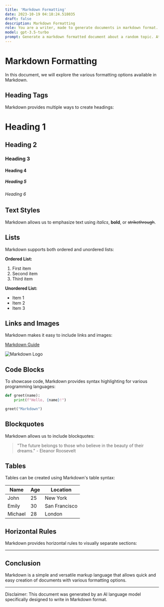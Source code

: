 ```yaml
---
title: 'Markdown Formatting'
date: 2023-10-19 04:18:24.518035
draft: false
description: Markdown Formatting
role: You are a writer, made to generate documents in markdown format. It is very important that all of the documents you generate are in valid markdown format.
model: gpt-3.5-turbo
prompt: Generate a markdown formatted document about a random topic. At the bottom, include a disclaimer explaining that the document was generated by you. The first line of the document should be the title. Make sure that the entire document is in proper markdown format, using a mix of various tags to make the document visually appealing.
---
```


# Markdown Formatting

In this document, we will explore the various formatting options available in Markdown.

## Heading Tags

Markdown provides multiple ways to create headings:

# Heading 1
## Heading 2
### Heading 3
#### Heading 4
##### Heading 5
###### Heading 6

## Text Styles

Markdown allows us to emphasize text using *italics*, **bold**, or ~~strikethrough~~.

## Lists

Markdown supports both ordered and unordered lists:

**Ordered List:**
1. First item
2. Second item
3. Third item

**Unordered List:**
- Item 1
- Item 2
- Item 3

## Links and Images

Markdown makes it easy to include links and images:

[Markdown Guide](https://www.markdownguide.org)

![Markdown Logo](https://markdown-here.com/img/icon256.png)

## Code Blocks

To showcase code, Markdown provides syntax highlighting for various programming languages:

```python
def greet(name):
    print(f"Hello, {name}!")

greet("Markdown")
```

## Blockquotes

Markdown allows us to include blockquotes:

> "The future belongs to those who believe in the beauty of their dreams." - Eleanor Roosevelt

## Tables

Tables can be created using Markdown's table syntax:

| Name    | Age | Location    |
|---------|-----|-------------|
| John    | 25  | New York    |
| Emily   | 30  | San Francisco |
| Michael | 28  | London      |

## Horizontal Rules

Markdown provides horizontal rules to visually separate sections:

---

## Conclusion

Markdown is a simple and versatile markup language that allows quick and easy creation of documents with various formatting options.

***

Disclaimer: This document was generated by an AI language model specifically designed to write in Markdown format.
